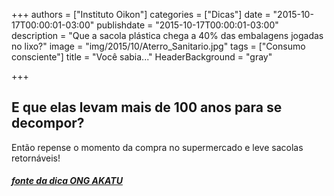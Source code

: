 +++
authors = ["Instituto Oikon"]
categories = ["Dicas"]
date = "2015-10-17T00:00:01-03:00"
publishdate = "2015-10-17T00:00:01-03:00"
description = "Que a sacola plástica chega a 40% das embalagens jogadas no lixo?"
image = "img/2015/10/Aterro_Sanitario.jpg"
tags = ["Consumo consciente"]
title = "Você sabia..."
HeaderBackground = "gray"

+++


## E que elas levam mais de 100 anos para se decompor?

Então repense o momento da compra no supermercado e leve sacolas retornáveis!



##### [fonte da dica ONG AKATU](http://www.akatu.org.br/Dicas)
